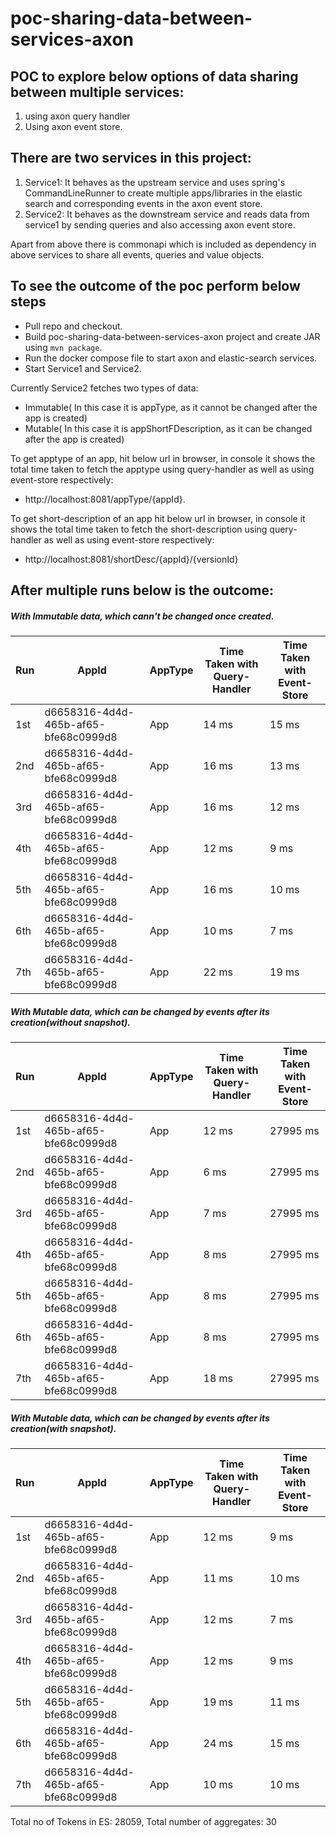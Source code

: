 # poc-sharing-data-between-services-axon

## POC to explore below options of data sharing between multiple services:
1. using axon query handler
2. Using axon event store.

## There are two services in this project:
1. Service1: It behaves as the upstream service and uses spring's CommandLineRunner to create multiple apps/libraries in the elastic 
             search and corresponding events in the axon event store.
2. Service2: It behaves as the downstream service and reads data from service1 by sending queries and also accessing axon event store.

Apart from above there is commonapi which is included as dependency in above services to share all events, queries and value objects.

## To see the outcome of the poc perform below steps
  - Pull repo and checkout.
  - Build poc-sharing-data-between-services-axon project and create JAR using `mvn package`.
  - Run the docker compose file to start axon and elastic-search services.
  - Start Service1 and Service2.

Currently Service2 fetches two types of data:
  - Immutable( In this case it is appType, as it cannot be changed after the app is created)
  - Mutable( In this case it is appShortFDescription, as it can be changed after the app is created)
  
 To get apptype of an app, hit below url in browser, in console it shows the total time taken to fetch the apptype using query-handler
 as well as using event-store respectively:
  - http://localhost:8081/appType/{appId}.
 
 To get short-description of an app hit below url in browser, in console it shows the total time taken to fetch the short-description
 using query-handler as well as using event-store respectively:
  - http://localhost:8081/shortDesc/{appId}/{versionId}
  
## After multiple runs below is the outcome:
##### With Immutable data, which cann't be changed once created.
| Run | AppId | AppType | Time Taken with Query-Handler | Time Taken with Event-Store |
|-----|-------|---------|-------------------------------|-----------------------------|
|1st|d6658316-4d4d-465b-af65-bfe68c0999d8|App|14 ms|15 ms
|2nd|d6658316-4d4d-465b-af65-bfe68c0999d8|App|16 ms|13 ms
|3rd|d6658316-4d4d-465b-af65-bfe68c0999d8|App|16 ms|12 ms
|4th|d6658316-4d4d-465b-af65-bfe68c0999d8|App|12 ms|9 ms
|5th|d6658316-4d4d-465b-af65-bfe68c0999d8|App|16 ms|10 ms
|6th|d6658316-4d4d-465b-af65-bfe68c0999d8|App|10 ms|7 ms
|7th|d6658316-4d4d-465b-af65-bfe68c0999d8|App|22 ms|19 ms

##### With Mutable data, which can be changed by events after its creation(without snapshot).
| Run | AppId | AppType | Time Taken with Query-Handler | Time Taken with Event-Store |
|-----|-------|---------|-------------------------------|-----------------------------|
|1st|d6658316-4d4d-465b-af65-bfe68c0999d8|App|12 ms|27995 ms
|2nd|d6658316-4d4d-465b-af65-bfe68c0999d8|App|6 ms|27995 ms
|3rd|d6658316-4d4d-465b-af65-bfe68c0999d8|App|7 ms|27995 ms
|4th|d6658316-4d4d-465b-af65-bfe68c0999d8|App|8 ms|27995 ms
|5th|d6658316-4d4d-465b-af65-bfe68c0999d8|App|8 ms|27995 ms
|6th|d6658316-4d4d-465b-af65-bfe68c0999d8|App|8 ms|27995 ms
|7th|d6658316-4d4d-465b-af65-bfe68c0999d8|App|18 ms|27995 ms

##### With Mutable data, which can be changed by events after its creation(with snapshot).
| Run | AppId | AppType | Time Taken with Query-Handler | Time Taken with Event-Store |
|-----|-------|---------|-------------------------------|-----------------------------|
|1st|d6658316-4d4d-465b-af65-bfe68c0999d8|App|12 ms|9 ms
|2nd|d6658316-4d4d-465b-af65-bfe68c0999d8|App|11 ms|10 ms
|3rd|d6658316-4d4d-465b-af65-bfe68c0999d8|App|12 ms|7 ms
|4th|d6658316-4d4d-465b-af65-bfe68c0999d8|App|12 ms|9 ms
|5th|d6658316-4d4d-465b-af65-bfe68c0999d8|App|19 ms|11 ms
|6th|d6658316-4d4d-465b-af65-bfe68c0999d8|App|24 ms|15 ms
|7th|d6658316-4d4d-465b-af65-bfe68c0999d8|App|10 ms|10 ms

Total no of Tokens in ES: 28059, Total number of aggregates: 30
